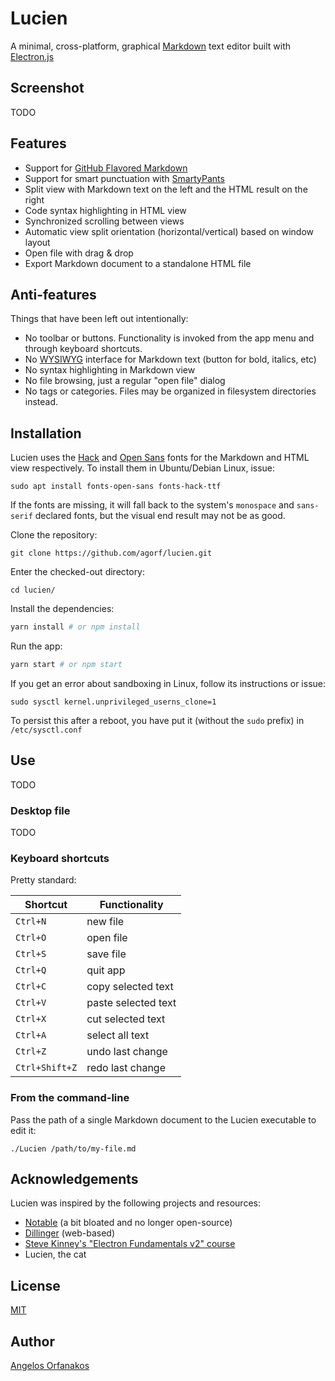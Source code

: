 # Lucien

A minimal, cross-platform, graphical [Markdown][] text editor built with [Electron.js](https://commonmark.org/)

## Screenshot

TODO

## Features

- Support for [GitHub Flavored Markdown](https://github.github.com/gfm/)
- Support for smart punctuation with [SmartyPants](https://daringfireball.net/projects/smartypants/)
- Split view with Markdown text on the left and the HTML result on the right
- Code syntax highlighting in HTML view
- Synchronized scrolling between views
- Automatic view split orientation (horizontal/vertical) based on window layout
- Open file with drag & drop
- Export Markdown document to a standalone HTML file

## Anti-features

Things that have been left out intentionally:

- No toolbar or buttons. Functionality is invoked from the app menu and through keyboard shortcuts.
- No [WYSIWYG](https://en.wikipedia.org/wiki/WYSIWYG) interface for Markdown text (button for bold, italics, etc)
- No syntax highlighting in Markdown view
- No file browsing, just a regular "open file" dialog
- No tags or categories. Files may be organized in filesystem directories instead.

## Installation

Lucien uses the [Hack](https://sourcefoundry.org/hack/) and [Open Sans](https://fonts.google.com/specimen/Open+Sans) fonts for the Markdown and HTML view respectively. To install them in Ubuntu/Debian Linux, issue:

```shell
sudo apt install fonts-open-sans fonts-hack-ttf
```

If the fonts are missing, it will fall back to the system's `monospace` and `sans-serif` declared fonts, but the visual end result may not be as good.

Clone the repository:

```shell
git clone https://github.com/agorf/lucien.git
```

Enter the checked-out directory:

```shell
cd lucien/
```

Install the dependencies:

```bash
yarn install # or npm install
```

Run the app:

```bash
yarn start # or npm start
```

If you get an error about sandboxing in Linux, follow its instructions or issue:

```
sudo sysctl kernel.unprivileged_userns_clone=1
```

To persist this after a reboot, you have put it (without the `sudo` prefix) in `/etc/sysctl.conf`

## Use

TODO

### Desktop file

TODO

### Keyboard shortcuts

Pretty standard:

|Shortcut|Functionality|
|--------|-------------|
|`Ctrl+N`|new file|
|`Ctrl+O`|open file|
|`Ctrl+S`|save file|
|`Ctrl+Q`|quit app|
|`Ctrl+C`|copy selected text|
|`Ctrl+V`|paste selected text|
|`Ctrl+X`|cut selected text|
|`Ctrl+A`|select all text|
|`Ctrl+Z`|undo last change|
|`Ctrl+Shift+Z`|redo last change|

### From the command-line

Pass the path of a single Markdown document to the Lucien executable to edit it:

```shell
./Lucien /path/to/my-file.md
```

## Acknowledgements

Lucien was inspired by the following projects and resources:

- [Notable](https://github.com/notable/notable) (a bit bloated and no longer open-source)
- [Dillinger](https://dillinger.io/) (web-based)
- [Steve Kinney's "Electron Fundamentals v2" course](https://frontendmasters.com/courses/electron-v2/)
- Lucien, the cat

## License

[MIT](https://github.com/agorf/lucien/blob/master/LICENSE.txt)

## Author

[Angelos Orfanakos](https://angelos.dev)

[Markdown]: https://commonmark.org/
